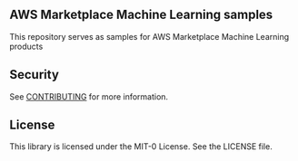## AWS Marketplace Machine Learning samples

This repository serves as samples for AWS Marketplace Machine Learning products

## Security

See [CONTRIBUTING](CONTRIBUTING.md#security-issue-notifications) for more information.

## License

This library is licensed under the MIT-0 License. See the LICENSE file.

